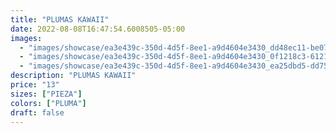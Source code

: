 ```yaml
---
title: "PLUMAS KAWAII"
date: 2022-08-08T16:47:54.6008505-05:00
images:
  - "images/showcase/ea3e439c-350d-4d5f-8ee1-a9d4604e3430_dd48ec11-be07-416b-9cbe-2f53707e012d.webp"
  - "images/showcase/ea3e439c-350d-4d5f-8ee1-a9d4604e3430_0f1218c3-6121-496d-9c05-c0112664fdda.webp"
  - "images/showcase/ea3e439c-350d-4d5f-8ee1-a9d4604e3430_ea25dbd5-dd75-480f-bbeb-9d1f60c4e2d2.webp"
description: "PLUMAS KAWAII"
price: "13"
sizes: ["PIEZA"]
colors: ["PLUMA"]
draft: false
---
```

